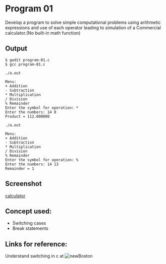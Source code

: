# Program 01

Develop a program to solve simple computational problems using arithmetic expressions and use of each operator leading to simulation of a Commercial calculator.(No built-in math function)

## Output

```shell
$ gedit program-01.c
$ gcc program-01.c

./a.out

Menu:
+ Addition
- Subtraction
* Multiplication
/ Division
% Remainder
Enter the symbol for operation: *
Enter the numbers: 14 8
Product = 112.000000

./a.out

Menu:
+ Addition
- Subtraction
* Multiplication
/ Division
% Remainder
Enter the symbol for operation: %
Enter the numbers: 14 13
Remainder = 1

```

## Screenshot
[calculator](https://user-images.githubusercontent.com/44167922/50517635-37af6a00-0ad7-11e9-945b-a7d074fef98d.png)

## Concept used:

- Switching cases
- Break statements

## Links for reference:

Understand switching in c at ![newBoston](https://www.youtube.com/watch?v=qZRP5hKGHrs&list=PL6gx4Cwl9DGAKIXv8Yr6nhGJ9Vlcjyymq&index=31)


